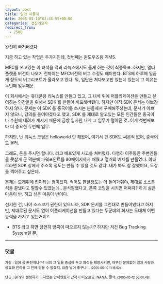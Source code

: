 ```yaml
---
layout: post
title: 일에 파묻혀
date: 2005-05-10T02:48:55+00:00
categories: 전산기술자
redirect_from:
  - /588
---
```


완전히 빠져버렸다.

지금 하고 있는 작업은 두가지인데, 첫번째는 윈도우즈용 PIMS.

MFC를 쓰고있는 이 녀석을 맥과 리눅스에서도 돌게 하는 것이 최종목표. 하지만, 멀티플랫폼 버전이 나오기 전까지는 MFC버전의 버그 수정도 해야한다. BTS에 하루에 일곱개 정도씩 버그리포트가 올라오고 있다. 뭐, 일단은 쳐다보고만 있는데 있는데 그 이유는 두번째 임무때문.

이 회사에서는 휴대폰용 리눅스를 만들고 있고, 그 녀석 위에 어플리케이션을 만들고 싶어하는 인간들을 위해서 SDK 를 만들어 배포해버렸다. 하지만 아직 SDK 문서는 이쁘장하지 않다. 문제는 이 SDK 를 중국어를 쓰시는 분들께서 구매해주셨는데, 문서가 이쁘지 않으니, 강의를 들어야겠다고 했고, SDK 를 제대로 알고있는 모든 인간들은 중국이나 수원에 내려가 계시기 때문에 금방 입사한 내게 그 임무가 떨어진 것. 이게 첫번째보다 더 중요한 두번째 임무.

하지만, 난 리눅스 코딩은 helloworld 만 해봤어, 여기서 판 SDK도 써본적 없어, 중국어도 몰라.

그래도, 돈을 주시면 합니다. 라고 배포있게 사고를 쳐버렸다. 다행히 이주동안 주변인들을 못살게 군 덕분에 파워포인트를 80페이지까지 채웠고 열개의 예제를 만들었다. 이대로라면 SDK 상에서 주소록 정도는 만들 수 있을 것도 같다. 내가 봐도 참 잘했어요, 도장을 찍어주고 싶은데.

문제는 모래위에 집이라는 점이겠지. 적어도 한달정도는 더 들어가줘야, 제대로 소스분석을 끝냈다고 말할수 있겠는데.. 분석잘했다고, 폰쪽 코딩을 시키면 어쩌지? 하기 싫은 마음이 반. 하고 싶은 마음이 반이다.

신기한 건, 나야 소스보기 권한이 있으니까, SDK 문서를 그런대로 만들어냈다고 하지만, 제대로된 문서도 없이 어플리케이션을 만들고 있다는 두군데의 회사는 도대체 어떤 능력을 가지고 있는거지?

* BTS 라고 하면 당연히 방콕이 떠오르지 않는가? 하지만 저건 Bug Tracking System일 뿐.

* * *

### 댓글



<!--- cmt:1005 --->
<!--- mail: --->
<!--- parent:0 --->

<small class=comment>가람 : 일에 푹 빠진게냐^^? 너의 그 일을 중심에 두고 의식을 확장시키면, 아무런 문제없이 일과 사랑과 풍요와 진리를 그 안에 담을 수 있겠지. 요즘 날이 좋구나... <small>(2005-05-10 11:16:52)</small></small>


<!--- cmt:1006 --->
<!--- mail: --->
<!--- parent:0 --->

<small class=comment>단군 : BTS의 썰렁하기 그지없는 안내멘트가 갑자기 떠오르오.  NANA, 딸깍. <small>(2005-05-12 06:00:49)</small></small>

